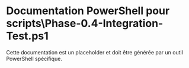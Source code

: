 # Documentation PowerShell pour scripts\Phase-0.4-Integration-Test.ps1

Cette documentation est un placeholder et doit être générée par un outil PowerShell spécifique.
